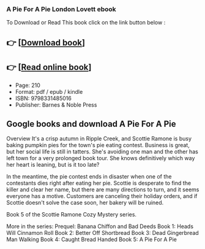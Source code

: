 ### A Pie For A Pie London Lovett ebook

To Download or Read This book click on the link button below :

## 👉  [**[Download book](http://get-pdfs.com/download.php?group=book&from=github.com&id=718759&lnk=1081 "Download book")**]

## 👉  [**[Read online book](http://get-pdfs.com/download.php?group=book&from=github.com&id=718759&lnk=1081 "Read online book")**]


* Page: 210
* Format: pdf / epub / kindle
* ISBN: 9798331485016
* Publisher: Barnes &amp; Noble Press



## Google books and download A Pie For A Pie


Overview
It&#039;s a crisp autumn in Ripple Creek, and Scottie Ramone is busy baking pumpkin pies for the town&#039;s pie eating contest. Business is great, but her social life is still in tatters. She&#039;s avoiding one man and the other has left town for a very prolonged book tour. She knows definitively which way her heart is leaning, but is it too late?
 
 In the meantime, the pie contest ends in disaster when one of the contestants dies right after eating her pie. Scottie is desperate to find the killer and clear her name, but there are many directions to turn, and it seems everyone has a motive. Customers are canceling their holiday orders, and if Scottie doesn&#039;t solve the case soon, her bakery will be ruined.
 
 Book 5 of the Scottie Ramone Cozy Mystery series. 
 
 More in the series:
 Prequel: Banana Chiffon and Bad Deeds
 Book 1: Heads Will Cinnamon Roll
 Book 2: Better Off Shortbread
 Book 3: Dead Gingerbread Man Walking
 Book 4: Caught Bread Handed
 Book 5: A Pie For A Pie



